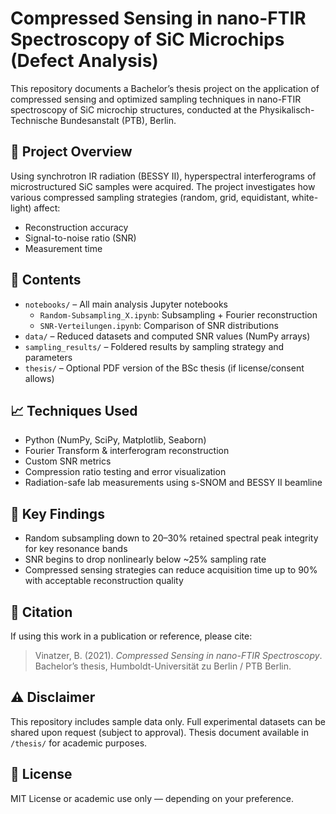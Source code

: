 # Compressed Sensing in nano-FTIR Spectroscopy of SiC Microchips (Defect Analysis)

This repository documents a Bachelor’s thesis project on the application of compressed sensing and optimized sampling techniques in nano-FTIR spectroscopy of SiC microchip structures, conducted at the Physikalisch-Technische Bundesanstalt (PTB), Berlin.

## 🔬 Project Overview

Using synchrotron IR radiation (BESSY II), hyperspectral interferograms of microstructured SiC samples were acquired. The project investigates how various compressed sampling strategies (random, grid, equidistant, white-light) affect:

- Reconstruction accuracy
- Signal-to-noise ratio (SNR)
- Measurement time

## 📂 Contents

- `notebooks/` – All main analysis Jupyter notebooks
  - `Random-Subsampling_X.ipynb`: Subsampling + Fourier reconstruction
  - `SNR-Verteilungen.ipynb`: Comparison of SNR distributions
- `data/` – Reduced datasets and computed SNR values (NumPy arrays)
- `sampling_results/` – Foldered results by sampling strategy and parameters
- `thesis/` – Optional PDF version of the BSc thesis (if license/consent allows)

## 📈 Techniques Used

- Python (NumPy, SciPy, Matplotlib, Seaborn)
- Fourier Transform & interferogram reconstruction
- Custom SNR metrics
- Compression ratio testing and error visualization
- Radiation-safe lab measurements using s-SNOM and BESSY II beamline

## 🧠 Key Findings

- Random subsampling down to 20–30% retained spectral peak integrity for key resonance bands
- SNR begins to drop nonlinearly below ~25% sampling rate
- Compressed sensing strategies can reduce acquisition time up to 90% with acceptable reconstruction quality

## 📘 Citation

If using this work in a publication or reference, please cite:
> Vinatzer, B. (2021). *Compressed Sensing in nano-FTIR Spectroscopy*. Bachelor’s thesis, Humboldt-Universität zu Berlin / PTB Berlin.

## ⚠️ Disclaimer

This repository includes sample data only. Full experimental datasets can be shared upon request (subject to approval). Thesis document available in `/thesis/` for academic purposes.

## 📜 License

MIT License or academic use only — depending on your preference.

